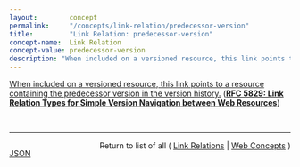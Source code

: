 ```yaml
---
layout:        concept
permalink:     "/concepts/link-relation/predecessor-version"
title:         "Link Relation: predecessor-version"
concept-name:  Link Relation
concept-value: predecessor-version
description: "When included on a versioned resource, this link points to a resource containing the predecessor version in the version history."
---
```


[When included on a versioned resource, this link points to a resource containing the predecessor version in the version history.](https://datatracker.ietf.org/doc/html/rfc5829#section-3.5 "Read documentation for Link Relation &#34;predecessor-version&#34;") (**[RFC 5829: Link Relation Types for Simple Version Navigation between Web Resources](/specs/IETF/RFC/5829 "This specification defines a set of link relation types that may be used on Web resources for navigation between a resource and other resources related to version control, such as past versions and working copies.")**)

<br/>
<hr/>

<p style="float : left"><a href="./predecessor-version.json" title="JSON representing this particular Web Concept value">JSON</a></p>
<p style="text-align: right">Return to list of all ( <a href="../link-relation/">Link Relations</a> | <a href="../">Web Concepts</a> )</p>
